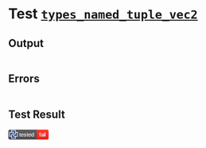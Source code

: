 # Test [`types_named_tuple_vec2`](/doc/types/named_tuple.md#L43)

## Output

```,plain
```

## Errors

```,plain
```

## Test Result

![OK](/doc/types/.test/types_named_tuple_vec2.png)
